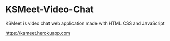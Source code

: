 # KSMeet-Video-Chat
<p>KSMeet is video chat web application made with HTML CSS and JavaScript</p>

https://ksmeet.herokuapp.com

